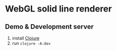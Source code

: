 # WebGL solid line renderer

## Demo & Development server

1. install [Clojure](https://clojure.org/guides/getting_started)
3. run `clojure -A:dev`
